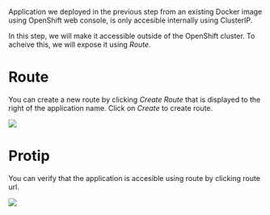 Application we deployed in the previous step from an existing Docker image using OpenShift web console, is only accesible internally using ClusterIP.

In this step, we will make it accessible outside of the OpenShift cluster. To acheive this, we will  expose it using _Route_.

# Route
You can create a new route by clicking _Create Route_ that is displayed to the right of the application name. Click on _Create_ to create route.

![](https://github.com/fenago/katacoda-scenarios/raw/master/learn-openshift/openshift-deploying-applications-using-console/steps/3/route.JPG)


# Protip
You can verify that the application is accesible using route by clicking route url.

![](https://github.com/fenago/katacoda-scenarios/raw/master/learn-openshift/openshift-deploying-applications-using-console/steps/3/access.JPG)